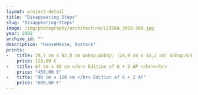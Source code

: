 ```yaml
---
layout: project-detail
title: "Disappearing Steps"
slug: "Disappearing-Steps"
image: /img/photography/architecture/LEISKA_3053-38b.jpg
year: 2002
archive_id: ""
description: "HanseMesse, Rostock"
prints:
-   title: 29,7 cm x 42,0 cm &nbsp;&nbsp; (24,9 cm x 33,2 cm) &nbsp;&nbsp;</br> Edition of 120 + 6 AP </br></br>
    price: 120,00 €
-   title: 67 cm x 90 cm </br> Edition of 6 + 2 AP </br></br>
    price: "450,00 €"
-   title: "90 cm x 120 cm </br> Edition of 6 + 2 AP"
    price: "600,00 €"
---
```


